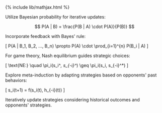 {% include lib/mathjax.html %}

Utilize Bayesian probability for iterative updates:

$$ P(A | B) = \frac{P(B | A) \cdot P(A)}{P(B)} $$

Incorporate feedback with Bayes' rule:

\[ P(A | B_1, B_2, ..., B_n) \propto P(A) \cdot \prod_{i=1}^{n} P(B_i | A) \]

For game theory, Nash equilibrium guides strategic choices:

\[ \text{NE:} \quad \pi_i(s_i^*, s_{-i}^*) \geq \pi_i(s_i, s_{-i}^*) \]

Explore meta-induction by adapting strategies based on opponents' past behaviors:

\[ s_i(t+1) = f(s_i(t), h_{-i}(t)) \]

Iteratively update strategies considering historical outcomes and opponents' strategies.
